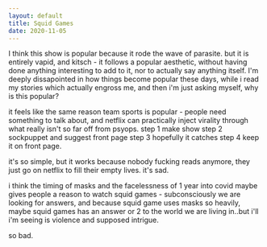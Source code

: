 ```yaml
---
layout: default
title: Squid Games
date: 2020-11-05
---
```


I think this show is popular because it rode the wave of parasite.
but it is entirely vapid, and kitsch - it follows a popular aesthetic, without having done anything interesting to add to it, nor to actually say anything itself. I'm deeply dissapointed in how things become popular these days, while i read my stories which actually engross me, and then i'm just asking myself, why is this popular?

it feels like the same reason team sports is popular - people need something to talk about, and netflix can practically inject virality through what really isn't so far off from psyops.
step 1 make show
step 2 sockpuppet and suggest front page
step 3 hopefully it catches
step 4 keep it on front page.

it's so simple, but it works because nobody fucking reads anymore, they just go on netflix to fill their empty lives. it's sad.

i think the timing of masks and the facelessness of 1 year into covid maybe gives people a reason to watch squid games - subconsciously we are looking for answers, and because squid game uses masks so heavily, maybe squid games has an answer or 2 to the world we are living in..but i'll i'm seeing is violence and supposed intrigue.

so bad.
